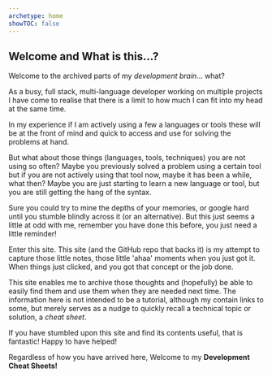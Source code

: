 ```yaml
---
archetype: home
showTOC: false
---
```


## Welcome and What is this...?

Welcome to the archived parts of my *development brain*... what?

As a busy, full stack, multi-language developer working on multiple projects I have come to realise that there is a limit 
to how much I can fit into my head at the same time.

In my experience if I am actively using a few a languages or tools these will be at the front of mind and quick to access 
and use for solving the problems at hand.

But what about those things (languages, tools, techniques) you are not using so often? 
Maybe you previously solved a problem using a certain tool but if you are not actively using that tool now, maybe it has been a while, what then? 
Maybe you are just starting to learn a new language or tool, but you are still getting the hang of the syntax.

Sure you could try to mine the depths of your memories, or google hard until you stumble blindly across it (or an alternative). But this just seems a little at odd with me, remember you have done this before, you just need a little reminder!

Enter this site. 
This site (and the GitHub repo that backs it) is my attempt to capture those little notes, those little 'ahaa' moments when you just got it. 
When things just clicked, and you got that concept or the job done.

This site enables me to archive those thoughts and (hopefully) be able to easily find them and use them when they are needed next time. 
The information here is not intended to be a tutorial, although my contain links to some, but merely serves as a nudge to quickly recall a technical topic or solution, a *cheat sheet*.

If you have stumbled upon this site and find its contents useful, that is fantastic! Happy to have helped!

Regardless of how you have arrived here, Welcome to my **Development Cheat Sheets!**